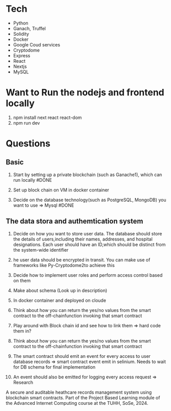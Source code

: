# Tech

- Python
- Ganach, Truffel
- Solidity
- Docker
- Google Coud services
- Cryptodome
- Express
- React
- Nextjs
- MySQL

# Want to Run the nodejs and frontend locally

1. npm install next react react-dom
2. npm run dev

# Questions

## Basic

1. Start by setting up a private blockchain (such as Ganache1), which can run locally #DONE

2. Set up block chain on VM in docker container

3. Decide on the database technology(such as PostgreSQL, MongoDB) you want to use => Mysql #DONE

## The data stora and authemtication system

1. Decide on how you want to store user data. The database should store the details of users,including their names, addresses, and hospital designations. Each user should have an ID,which should be distinct from the system-wide identifier

2. he user data should be encrypted in transit. You can make use of frameworks like Py-Cryptodome2to achieve this

3. Decide how to implement user roles and perform access control based on them

4. Make about schema (Look up in description)

5. In docker container and deployed on cloude

6. Think about how you can return the yes/no values from the smart contract to the off-chainfunction invoking that smart contract

7. Play around with Block chain id and see how to link them => hard code them in?

8. Think about how you can return the yes/no values from the smart contract to the off-chainfunction invoking that smart contract

9. The smart contract should emit an event for every access to user database records => smart contract event emit in selinium. Needs to wait for DB schema for final implementation

10. An event should also be emitted for logging every access request => Research

A secure and auditable heathcare records management system using blockchain smart contracts. Part of the Project Based Learning module of the Advanced Internet Computing course at the TUHH, SoSe, 2024.
